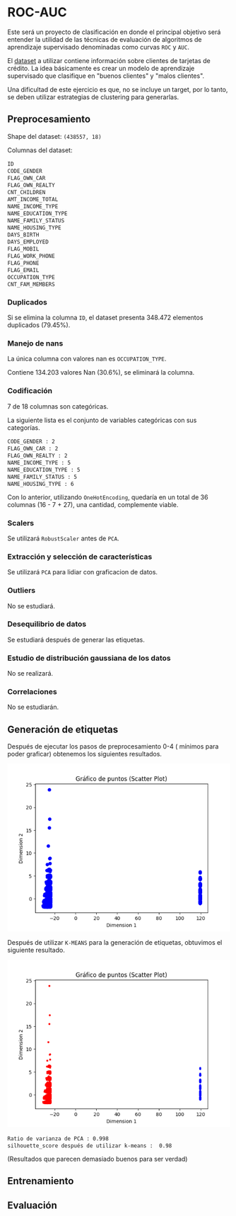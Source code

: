 # ROC-AUC

Este será un proyecto de clasificación en donde el principal objetivo será entender la utilidad de las técnicas de evaluación de algoritmos de aprendizaje supervisado denominadas como curvas `ROC` y `AUC`.

El [dataset](https://www.kaggle.com/datasets/rikdifos/credit-card-approval-prediction/discussion/119320) a utilizar contiene información sobre clientes de tarjetas de crédito. La idea básicamente es crear un modelo de aprendizaje supervisado que clasifique en "buenos clientes" y "malos clientes".

Una dificultad de este ejercicio es que, no se incluye un target, por lo tanto, se deben utilizar estrategias de clustering para generarlas.


## Preprocesamiento

Shape del dataset: `(438557, 18)`

Columnas del dataset:
```
ID
CODE_GENDER
FLAG_OWN_CAR
FLAG_OWN_REALTY
CNT_CHILDREN
AMT_INCOME_TOTAL
NAME_INCOME_TYPE
NAME_EDUCATION_TYPE
NAME_FAMILY_STATUS
NAME_HOUSING_TYPE
DAYS_BIRTH
DAYS_EMPLOYED
FLAG_MOBIL
FLAG_WORK_PHONE
FLAG_PHONE
FLAG_EMAIL
OCCUPATION_TYPE
CNT_FAM_MEMBERS
```


### Duplicados 

Si se elimina la columna `ID`, el dataset presenta 348.472 elementos duplicados (79.45%).



### Manejo de nans

La única columna con valores nan es `OCCUPATION_TYPE`.

Contiene 134.203 valores Nan (30.6%), se eliminará la columna.

### Codificación

7 de 18 columnas son categóricas.

La siguiente lista es el conjunto de variables categóricas con sus categorías.

```
CODE_GENDER : 2
FLAG_OWN_CAR : 2
FLAG_OWN_REALTY : 2
NAME_INCOME_TYPE : 5
NAME_EDUCATION_TYPE : 5
NAME_FAMILY_STATUS : 5
NAME_HOUSING_TYPE : 6

```

Con lo anterior, utilizando `OneHotEncoding`, quedaría en un total de 36 columnas (16 - 7 + 27), una cantidad, complemente viable.

### Scalers

Se utilizará `RobustScaler` antes de `PCA`.

### Extracción y selección de características

Se utilizará `PCA` para lidiar con graficacion de datos.

### Outliers

No se estudiará.

### Desequilibrio de datos

Se estudiará después de generar las etiquetas.

### Estudio de distribución gaussiana de los datos

No se realizará.

### Correlaciones

No se estudiarán.

## Generación de etiquetas

Después de ejecutar los pasos de preprocesamiento 0-4 ( mínimos para poder graficar) obtenemos los siguientes resultados.

![Image](./images/1.png)

Después de utilizar `K-MEANS` para la generación de etiquetas, obtuvimos el siguiente resultado.

![Image](./images/2.png)

```
Ratio de varianza de PCA : 0.998
silhouette_score después de utilizar k-means :  0.98
```
(Resultados que parecen demasiado buenos para ser verdad)

## Entrenamiento

## Evaluación

